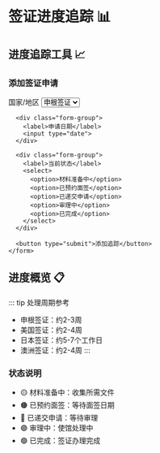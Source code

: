 # 签证进度追踪 📊

## 进度追踪工具 📈

<div class="visa-tracker">
  <div class="tracker-form">
    <h3>添加签证申请</h3>
    <form>
      <div class="form-group">
        <label>国家/地区</label>
        <select>
          <option>申根签证</option>
          <option>美国签证</option>
          <option>日本签证</option>
          <option>其他...</option>
        </select>
      </div>
      
      <div class="form-group">
        <label>申请日期</label>
        <input type="date">
      </div>
      
      <div class="form-group">
        <label>当前状态</label>
        <select>
          <option>材料准备中</option>
          <option>已预约面签</option>
          <option>已递交申请</option>
          <option>审理中</option>
          <option>已完成</option>
        </select>
      </div>
      
      <button type="submit">添加追踪</button>
    </form>
  </div>

  ## 进度概览 📋

  ::: tip 处理周期参考
  - 申根签证：约2-3周
  - 美国签证：约2-4周
  - 日本签证：约5-7个工作日
  - 澳洲签证：约2-4周
  :::

  ### 状态说明
  - 🟡 材料准备中：收集所需文件
  - 🟠 已预约面签：等待面签日期
  - 🔵 已递交申请：等待审理
  - 🟣 审理中：使馆处理中
  - 🟢 已完成：签证办理完成
</div> 